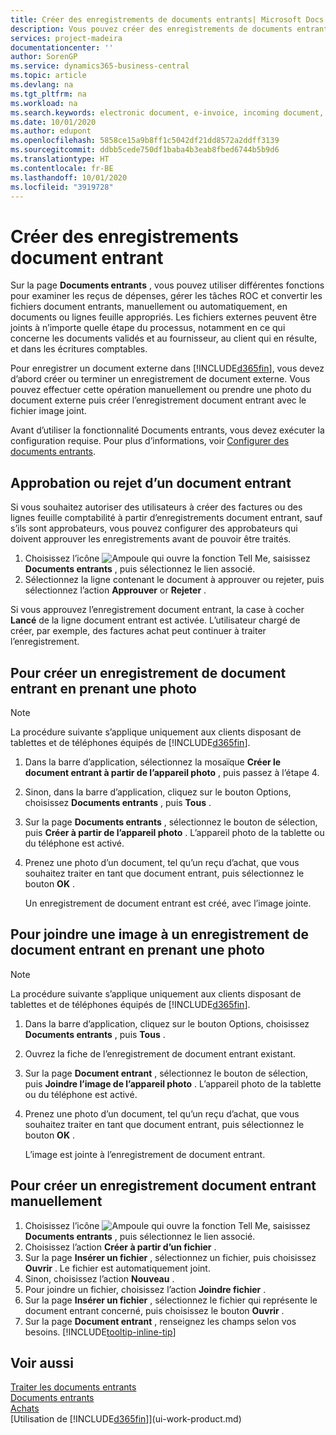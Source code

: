 ```yaml
---
title: Créer des enregistrements de documents entrants| Microsoft Docs
description: Vous pouvez créer des enregistrements de documents entrants, tels que des factures électroniques, et gérer des tâches OCR, du commerce électronique, et de l’échange de documents.
services: project-madeira
documentationcenter: ''
author: SorenGP
ms.service: dynamics365-business-central
ms.topic: article
ms.devlang: na
ms.tgt_pltfrm: na
ms.workload: na
ms.search.keywords: electronic document, e-invoice, incoming document, OCR, ecommerce, document exchange, import invoice
ms.date: 10/01/2020
ms.author: edupont
ms.openlocfilehash: 5858ce15a9b8ff1c5042df21dd8572a2ddff3139
ms.sourcegitcommit: ddbb5cede750df1baba4b3eab8fbed6744b5b9d6
ms.translationtype: HT
ms.contentlocale: fr-BE
ms.lasthandoff: 10/01/2020
ms.locfileid: "3919728"
---
```

# <a name="create-incoming-document-records"></a>Créer des enregistrements document entrant
Sur la page **Documents entrants** , vous pouvez utiliser différentes fonctions pour examiner les reçus de dépenses, gérer les tâches ROC et convertir les fichiers document entrants, manuellement ou automatiquement, en documents ou lignes feuille appropriés. Les fichiers externes peuvent être joints à n’importe quelle étape du processus, notamment en ce qui concerne les documents validés et au fournisseur, au client qui en résulte, et dans les écritures comptables.

Pour enregistrer un document externe dans [!INCLUDE[d365fin](includes/d365fin_md.md)], vous devez d’abord créer ou terminer un enregistrement de document externe. Vous pouvez effectuer cette opération manuellement ou prendre une photo du document externe puis créer l’enregistrement document entrant avec le fichier image joint.

Avant d’utiliser la fonctionnalité Documents entrants, vous devez exécuter la configuration requise. Pour plus d’informations, voir [Configurer des documents entrants](across-how-setup-income-documents.md).

## <a name="to-approve-or-reject-an-incoming-document"></a>Approbation ou rejet d’un document entrant
Si vous souhaitez autoriser des utilisateurs à créer des factures ou des lignes feuille comptabilité à partir d’enregistrements document entrant, sauf s’ils sont approbateurs, vous pouvez configurer des approbateurs qui doivent approuver les enregistrements avant de pouvoir être traités.

1. Choisissez l’icône ![Ampoule qui ouvre la fonction Tell Me](media/ui-search/search_small.png "Dites-moi ce que vous voulez faire"), saisissez **Documents entrants** , puis sélectionnez le lien associé.
2. Sélectionnez la ligne contenant le document à approuver ou rejeter, puis sélectionnez l’action **Approuver** or **Rejeter** .

Si vous approuvez l’enregistrement document entrant, la case à cocher **Lancé** de la ligne document entrant est activée. L’utilisateur chargé de créer, par exemple, des factures achat peut continuer à traiter l’enregistrement.

## <a name="to-create-an-incoming-document-record-by-taking-a-photo"></a>Pour créer un enregistrement de document entrant en prenant une photo
> [!NOTE]  
>   La procédure suivante s’applique uniquement aux clients disposant de tablettes et de téléphones équipés de [!INCLUDE[d365fin](includes/d365fin_md.md)].

1. Dans la barre d’application, sélectionnez la mosaïque **Créer le document entrant à partir de l’appareil photo** , puis passez à l’étape 4.
2. Sinon, dans la barre d’application, cliquez sur le bouton Options, choisissez **Documents entrants** , puis **Tous** .
3. Sur la page **Documents entrants** , sélectionnez le bouton de sélection, puis **Créer à partir de l’appareil photo** . L’appareil photo de la tablette ou du téléphone est activé.
4. Prenez une photo d’un document, tel qu’un reçu d’achat, que vous souhaitez traiter en tant que document entrant, puis sélectionnez le bouton **OK** .

    Un enregistrement de document entrant est créé, avec l’image jointe.

## <a name="to-attach-an-image-to-an-incoming-document-record-by-taking-a-photo"></a>Pour joindre une image à un enregistrement de document entrant en prenant une photo
> [!NOTE]  
>   La procédure suivante s’applique uniquement aux clients disposant de tablettes et de téléphones équipés de [!INCLUDE[d365fin](includes/d365fin_md.md)].

1. Dans la barre d’application, cliquez sur le bouton Options, choisissez **Documents entrants** , puis **Tous** .
2. Ouvrez la fiche de l’enregistrement de document entrant existant.
3. Sur la page **Document entrant** , sélectionnez le bouton de sélection, puis **Joindre l’image de l’appareil photo** . L’appareil photo de la tablette ou du téléphone est activé.
4. Prenez une photo d’un document, tel qu’un reçu d’achat, que vous souhaitez traiter en tant que document entrant, puis sélectionnez le bouton **OK** .

    L’image est jointe à l’enregistrement de document entrant.

## <a name="to-create-an-incoming-document-record-manually"></a>Pour créer un enregistrement document entrant manuellement
1. Choisissez l’icône ![Ampoule qui ouvre la fonction Tell Me](media/ui-search/search_small.png "Dites-moi ce que vous voulez faire"), saisissez **Documents entrants** , puis sélectionnez le lien associé.
2. Choisissez l’action **Créer à partir d’un fichier** .  
3. Sur la page **Insérer un fichier** , sélectionnez un fichier, puis choisissez **Ouvrir** . Le fichier est automatiquement joint.
4. Sinon, choisissez l’action **Nouveau** .
5. Pour joindre un fichier, choisissez l’action **Joindre fichier** .
6. Sur la page **Insérer un fichier** , sélectionnez le fichier qui représente le document entrant concerné, puis choisissez le bouton **Ouvrir** .
7. Sur la page **Document entrant** , renseignez les champs selon vos besoins. [!INCLUDE[tooltip-inline-tip](includes/tooltip-inline-tip_md.md)]

## <a name="see-also"></a>Voir aussi
[Traiter les documents entrants](across-process-income-documents.md)  
[Documents entrants](across-income-documents.md)  
[Achats](purchasing-manage-purchasing.md)  
[Utilisation de [!INCLUDE[d365fin](includes/d365fin_md.md)]](ui-work-product.md)

